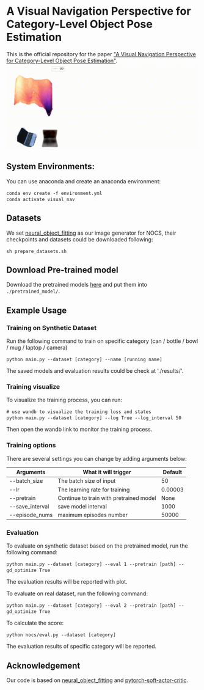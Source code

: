 # A Visual Navigation Perspective for Category-Level Object Pose Estimation

This is the official repository for the paper ["A Visual Navigation Perspective for Category-Level Object Pose Estimation"](https://arxiv.org/abs/2203.13572). 
![](https://github.com/wrld/visual_navigation_pose_estimation/blob/main/images/teaser_video.gif)
## System Environments:

You can use anaconda and create an anaconda environment:

``` shell
conda env create -f environment.yml
conda activate visual_nav
```
## Datasets
We set [neural_object_fitting](https://github.com/xuchen-ethz/neural_object_fitting) as our image generator for NOCS, their checkpoints and datasets could be downloaded following:

``` shell
sh prepare_datasets.sh
```

## Download Pre-trained model

Download the pretrained models [here](https://drive.google.com/drive/folders/1WFB1fJNyJgWUdyxqKHrpsUXuUpmImhcm?usp=sharing) and put them into `./pretrained_model/`.

## Example Usage

### Training on Synthetic Dataset

Run the following command to train on specific category (can / bottle / bowl / mug / laptop / camera)
```
python main.py --dataset [category] --name [running name]
```

The saved models and evaluation results could be check at './results/'.
### Training visualize

To visualize the training process, you can run:

``` shell
# use wandb to visualize the training loss and states
python main.py --dataset [category] --log True --log_interval 50
```
Then open the wandb link to monitor the training process.
### Training options

There are several settings you can change by adding arguments below:

| Arguments           | What it will trigger                            | Default              |
| ------------------- | ----------------------------------------------- | -------------------- |
| --batch_size        | The batch size of input                         |   50                  |
| --lr                | The learning rate for training                  | 0.00003                  |
| --pretrain          | Continue to train with pretrained model         |  None                    |
| --save_interval     | save model interval                             |  1000                    |
| --episode_nums      | maximum episodes number                         |  50000                    |

### Evaluation

To evaluate on synthetic dataset based on the pretrained model, run the following command:
``` shell
python main.py --dataset [category] --eval 1 --pretrain [path] --gd_optimize True
```
The evaluation results will be reported with plot.

To evaluate on real dataset, run the following command:
``` shell
python main.py --dataset [category] --eval 2 --pretrain [path] --gd_optimize True
```

To calculate the score:
``` shell
python nocs/eval.py --dataset [category]
```
The evaluation results of specific category will be reported.

## Acknowledgement
Our code is based on [neural_object_fitting](https://github.com/xuchen-ethz/neural_object_fitting) and [pytorch-soft-actor-critic](https://github.com/pranz24/pytorch-soft-actor-critic).
